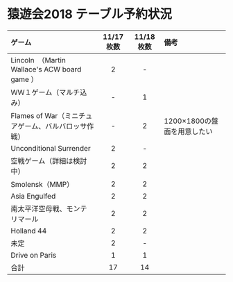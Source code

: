 # 猿遊会2018 テーブル予約状況

|ゲーム|11/17枚数|11/18枚数|備考|
|:----|:----:|:----:|:----|
|Lincoln　（Martin Wallace's ACW board game ）|2|-||
|ＷＷ１ゲーム（マルチ込み）|-|1||
|Flames of War（ミニチュアゲーム、バルバロッサ作戦）|-|2|1200×1800の盤面を用意したい|
|Unconditional Surrender|2|-||
|空戦ゲーム（詳細は検討中）|2|2||
|Smolensk（MMP）|2|2||
|Asia Engulfed|2|2||
|南太平洋空母戦、モンテリマール|2|2||
|Holland 44|2|2||
|未定|2|-||
|Drive on Paris|1|1||
|合計|17|14||
